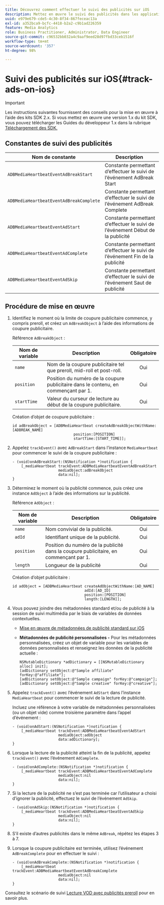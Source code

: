 ```yaml
---
title: Découvrez comment effectuer le suivi des publicités sur iOS
description: Mettez en œuvre le suivi des publicités dans les applications iOS à l’aide du SDK Media.
uuid: e979e679-cde5-4c30-8f34-867feceac13a
exl-id: a352bca9-bcfc-4418-b2a2-c9b1ad226359
feature: Media Analytics
role: Business Practitioner, Administrator, Data Engineer
source-git-commit: c96532bb032a4c9aaf9eed28d97fbd33ceb1516f
workflow-type: tm+mt
source-wordcount: '357'
ht-degree: 98%

---
```


# Suivi des publicités sur iOS{#track-ads-on-ios}

>[!IMPORTANT]
>
>Les instructions suivantes fournissent des conseils pour la mise en œuvre à l’aide des kits SDK 2.x. Si vous mettez en œuvre une version 1.x du kit SDK, vous pouvez télécharger les Guides du développeur 1.x dans la rubrique [Téléchargement des SDK.](/help/sdk-implement/download-sdks.md)

## Constantes de suivi des publicités

| Nom de constante | Description   |
|---|---|
| `ADBMediaHeartbeatEventAdBreakStart` | Constante permettant d’effectuer le suivi de l’événement AdBreak Start |
| `ADBMediaHeartbeatEventAdBreakComplete` | Constante permettant d’effectuer le suivi de l’événement AdBreak Complete |
| `ADBMediaHeartbeatEventAdStart` | Constante permettant d’effectuer le suivi de l’événement Début de la publicité |
| `ADBMediaHeartbeatEventAdComplete` | Constante permettant d’effectuer le suivi de l’événement Fin de la publicité |
| `ADBMediaHeartbeatEventAdSkip` | Constante permettant d’effectuer le suivi de l’événement Saut de publicité |

## Procédure de mise en œuvre

1. Identifiez le moment où la limite de coupure publicitaire commence, y compris preroll, et créez un `AdBreakObject` à l’aide des informations de coupure publicitaire.

   Référence `AdBreakObject` :

   | Nom de variable | Description | Obligatoire |
   | --- | --- | :---: |
   | `name` | Nom de la coupure publicitaire tel que preroll, mid-roll et post-roll. | Oui |
   | `position` | Position du numéro de la coupure publicitaire dans le contenu, en commençant par 1. | Oui |
   | `startTime` | Valeur du curseur de lecture au début de la coupure publicitaire. | Oui |

   Création d’objet de coupure publicitaire :

   ```
   id adBreakObject = [ADBMediaHeartbeat createAdBreakObjectWithName:[ADBREAK_NAME] 
                               position:[POSITION]  
                               startTime:[START_TIME]];
   ```

1. Appelez `trackEvent()` avec `AdBreakStart` dans l’instance `MediaHeartbeat` pour commencer le suivi de la coupure publicitaire :

   ```
   - (void)onAdBreakStart:(NSNotification *)notification { 
       [_mediaHeartbeat trackEvent:ADBMediaHeartbeatEventAdBreakStart  
                        mediaObject:adBreakObject  
                        data:nil]; 
   }
   ```

1. Déterminez le moment où la publicité commence, puis créez une instance `AdObject` à l’aide des informations sur la publicité.

   Référence `AdObject` :

   | Nom de variable | Description | Obligatoire |
   | --- | --- | :---: |
   | `name` | Nom convivial de la publicité. | Oui |
   | `adId` | Identifiant unique de la publicité. | Oui |
   | `position` | Position du numéro de la publicité dans la coupure publicitaire, en commençant par 1. | Oui |
   | `length` | Longueur de la publicité | Oui |

   Création d’objet publicitaire :

   ```
   id adObject = [ADBMediaHeartbeat createAdObjectWithName:[AD_NAME] 
                                    adId:[AD_ID] 
                                    position:[POSITION] 
                                    length:[LENGTH]];
   ```

1. Vous pouvez joindre des métadonnées standard et/ou de publicité à la session de suivi multimédia par le biais de variables de données contextuelles.

   * [Mise en œuvre de métadonnées de publicité standard sur iOS](/help/sdk-implement/track-ads/impl-std-ad-metadata/impl-std-ad-metadata-ios.md)
   * **Métadonnées de publicité personnalisées -** Pour les métadonnées personnalisées, créez un objet de variable pour les variables de données personnalisées et renseignez les données de la publicité actuelle :

      ```
      NSMutableDictionary *adDictionary = [[NSMutableDictionary alloc] init]; 
      [adDictionary setObject:@"Sample affiliate" forKey:@"affiliate"]; 
      [adDictionary setObject:@"Sample campaign" forKey:@"campaign"]; 
      [adDictionary setObject:@"Sample creative" forKey:@"creative"];
      ```

1. Appelez `trackEvent()` avec l’événement `AdStart` dans l’instance `MediaHeartbeat` pour commencer le suivi de la lecture de publicité.

   Incluez une référence à votre variable de métadonnées personnalisées (ou un objet vide) comme troisième paramètre dans l’appel d’événement :

   ```
   - (void)onAdStart:(NSNotification *)notification { 
       [_mediaHeartbeat trackEvent:ADBMediaHeartbeatEventAdStart  
                        mediaObject:adObject  
                        data:adDictionary]; 
   }
   ```

1. Lorsque la lecture de la publicité atteint la fin de la publicité, appelez `trackEvent()` avec l’événement `AdComplete`.

   ```
   - (void)onAdComplete:(NSNotification *)notification { 
       [_mediaHeartbeat trackEvent:ADBMediaHeartbeatEventAdComplete  
                        mediaObject:nil  
                        data:nil]; 
   }
   ```

1. Si la lecture de la publicité ne s’est pas terminée car l’utilisateur a choisi d’ignorer la publicité, effectuez le suivi de l’événement `AdSkip`.

   ```
   - (void)onAdSkip:(NSNotification *)notification { 
       [_mediaHeartbeat trackEvent:ADBMediaHeartbeatEventAdSkip  
                        mediaObject:nil  
                        data:nil]; 
   }
   ```

1. S’il existe d’autres publicités dans le même `AdBreak`, répétez les étapes 3 à 7.
1. Lorsque la coupure publicitaire est terminée, utilisez l’événement `AdBreakComplete` pour en effectuer le suivi :

   ```
   - (void)onAdBreakComplete:(NSNotification *)notification { 
       [_mediaHeartbeat trackEvent:ADBMediaHeartbeatEventAdBreakComplete  
                        mediaObject:nil  
                        data:nil]; 
   }
   ```

Consultez le scénario de suivi [Lecture VOD avec publicités preroll](/help/sdk-implement/tracking-scenarios/vod-preroll-ads.md) pour en savoir plus.
